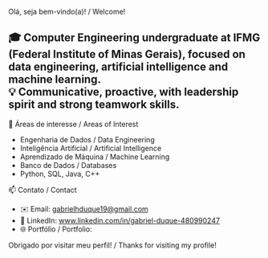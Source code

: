 Olá, seja bem-vindo(a)! / Welcome!

🎓 Computer Engineering undergraduate at IFMG (Federal Institute of Minas Gerais), focused on data engineering, artificial intelligence and machine learning.  
💡 Communicative, proactive, with leadership spirit and strong teamwork skills.
---

 🚀 Áreas de interesse / Areas of Interest
- Engenharia de Dados / Data Engineering  
- Inteligência Artificial / Artificial Intelligence  
- Aprendizado de Máquina / Machine Learning  
- Banco de Dados / Databases  
- Python, SQL, Java, C++

 📫 Contato / Contact
- ✉️ Email: gabrielhduque19@gmail.com
- 💼 LinkedIn: www.linkedin.com/in/gabriel-duque-480990247
- 🌐 Portfólio / Portfolio: 

 Obrigado por visitar meu perfil! / Thanks for visiting my profile!

